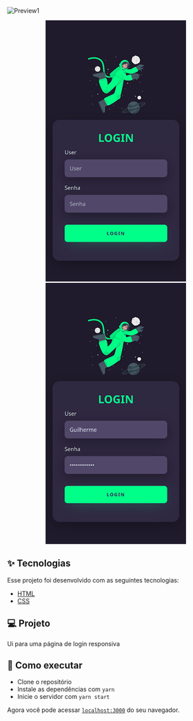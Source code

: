 
![Preview1](https://github.com/Guilhermerisu/DarkthemeLogin/blob/main/assets/pcpreviewgif.gif)
 <p align="center">
  <img src="https://github.com/Guilhermerisu/DarkthemeLogin/blob/main/assets/mobilepreview.jpg">
  <img src="https://github.com/Guilhermerisu/DarkthemeLogin/blob/main/assets/mobilepreview2.jpg">
</p>

## ✨ Tecnologias

Esse projeto foi desenvolvido com as seguintes tecnologias:

- [HTML](https://developer.mozilla.org/pt-BR/docs/Web/HTML)
- [CSS](https://developer.mozilla.org/pt-BR/docs/Web/CSS)

## 💻 Projeto

Ui para uma página de login responsiva

## 🚀 Como executar

- Clone o repositório
- Instale as dependências com `yarn`
- Inicie o servidor com `yarn start`

Agora você pode acessar [`localhost:3000`](http://localhost:3000) do seu navegador.


